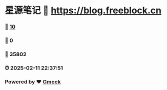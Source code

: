 # 星源笔记 :link: https://blog.freeblock.cn 
### :page_facing_up: [10](https://blog.freeblock.cn/tag.html) 
### :speech_balloon: 0 
### :hibiscus: 35802 
### :alarm_clock: 2025-02-11 22:37:51 
### Powered by :heart: [Gmeek](https://github.com/Meekdai/Gmeek)
